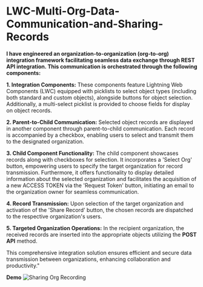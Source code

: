 # LWC-Multi-Org-Data-Communication-and-Sharing-Records

**I have engineered an organization-to-organization (org-to-org) integration framework facilitating seamless data exchange through REST API integration. This communication is orchestrated through the following components:**

**1. Integration Components:** These components feature Lightning Web Components (LWC) equipped with picklists to select object types (including both standard and custom objects), alongside buttons for object selection. Additionally, a multi-select picklist is provided to choose fields for display on object records.

**2. Parent-to-Child Communication:** Selected object records are displayed in another component through parent-to-child communication. Each record is accompanied by a checkbox, enabling users to select and transmit them to the designated organization.

**3. Child Component Functionality:** The child component showcases records along with checkboxes for selection. It incorporates a 'Select Org' button, empowering users to specify the target organization for record transmission. Furthermore, it offers functionality to display detailed information about the selected organization and facilitates the acquisition of a new ACCESS TOKEN via the 'Request Token' button, initiating an email to the organization owner for seamless communication.

**4. Record Transmission:** Upon selection of the target organization and activation of the 'Share Record' button, the chosen records are dispatched to the respective organization's users.

**5. Targeted Organization Operations:** In the recipient organization, the received records are inserted into the appropriate objects utilizing the **POST API** method.

This comprehensive integration solution ensures efficient and secure data transmission between organizations, enhancing collaboration and productivity."


**Demo**
![Sharing Org Recording](https://github.com/Shreyashurk/LWC-Advanced-AI-powered-Text-to-Image-Speech-Chat-Application/assets/145257222/4b322ffb-22b7-4ed3-89ab-10008784183a)
